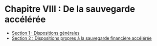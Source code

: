 # Chapitre VIII : De la sauvegarde accélérée

- [Section 1 : Dispositions générales](section-1)
- [Section 2 : Dispositions propres à la sauvegarde financière accélérée](section-2)
